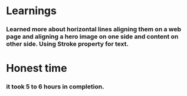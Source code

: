 # Learnings 
### Learned more about horizontal lines aligning them on a web page and aligning a hero image on one side and content on other side. Using Stroke property for text.
# Honest time 
### it took 5 to 6 hours in completion.